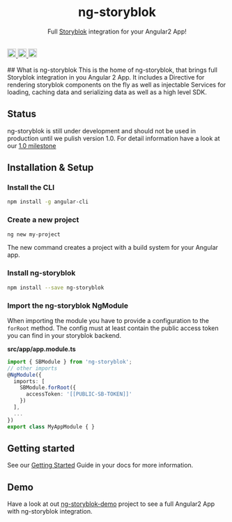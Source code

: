 <p align="center">
  <h1 align="center">ng-storyblok</h1>
  <p align="center">Full <a href="https://storyblok.com" target="_blank">Storyblok</a> integration for your Angular2 App!</p>
</p>
<br>
<a href="https://travis-ci.org/thomaspink/ng-storyblok">
  <img src="https://api.travis-ci.org/thomaspink/ng-storyblok.svg?branch=master" alt="travis build" height="20">
</a>
<a href="https://badge.fury.io/js/ng-storyblok">
  <img src="https://badge.fury.io/js/ng-storyblok.svg" alt="npm version" height="20">
</a>
<a href="https://david-dm.org/">
  <img src="https://david-dm.org/thomaspink/ng-storyblok.svg" alt="npm dependencies" height="20">
</a>
<br><br>
## What is ng-storyblok
This is the home of ng-storyblok, that brings full Storyblok integration in you Angular 2 App. It includes a Directive for rendering storyblok components on the fly as well as injectable Services for loading, caching data and serializing data as well as a high level SDK.

## Status
ng-storyblok is still under development and should not be used in production until we pulish version 1.0. For detail information have a look at our [1.0 milestone](https://github.com/thomaspink/ng-storyblok/milestone/1)

## Installation & Setup

### Install the CLI
 
 ```bash
 npm install -g angular-cli
 ```
 
### Create a new project
 
 ```bash
 ng new my-project
 ```

The new command creates a project with a build system for your Angular app.

### Install ng-storyblok

```bash
npm install --save ng-storyblok
```

### Import the ng-storyblok NgModule
When importing the module you have to provide a configuration to the `forRoot` method. The config must at least contain the public access token you can find in your storyblok backend.
  
**src/app/app.module.ts**
```ts
import { SBModule } from 'ng-storyblok';
// other imports 
@NgModule({
  imports: [
    SBModule.forRoot({
      accessToken: '[[PUBLIC-SB-TOKEN]]'
    })
  ],
  ...
})
export class MyAppModule { }
```

## Getting started
See our [Getting Started](docs/getting-started.md) Guide in your docs for more information.

## Demo
Have a look at out [ng-storyblok-demo](https://github.com/thomaspink/ng-storyblok-demo) project to see a full Angular2 App with ng-storyblok integration.
